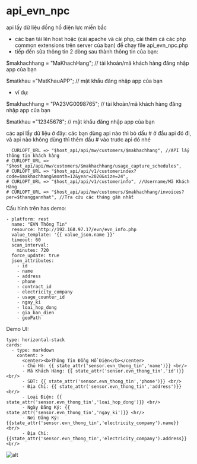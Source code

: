 # api_evn_npc
api lấy dữ liệu đồng hồ điện lực miền bắc
- các bạn tải lên host hoặc (cài apache và cài php, cài thêm cả các php common extensions trên server của bạn) để chạy file api_evn_npc.php
- tiếp đến sửa thông tin 2 dòng sau thành thông tin của bạn:

$makhachhang = "MaKhachHang"; // tài khoản/mã khách hàng đăng nhập app của bạn

$matkhau ="MatKhauAPP";  // mật khẩu đăng nhập app của bạn
  - ví dụ:
  
$makhachhang = "PA23VG0098765"; // tài khoản/mã khách hàng đăng nhập app của bạn

$matkhau ="12345678";  // mật khẩu đăng nhập app của bạn

các api lấy dữ liệu ở đây:
các bạn dùng api nào thì bỏ dấu # ở đầu api đó đi, và api nào không dùng thì thêm dấu # vào trước api đó nhé

      CURLOPT_URL => "$host_api/api/mw/customers/$makhachhang", //API lấy thông tin khách hàng
    # CURLOPT_URL => "$host_api/api/mw/customers/$makhachhang/usage_capture_schedules",  
    # CURLOPT_URL => "$host_api/api/v1/customerindex?code=$makhachhang&month=12&year=2020&size=24",
    # CURLOPT_URL => "$host_api/api/v1/customerinfo", //Username/Mã Khách Hàng
    # CURLOPT_URL => "$host_api/api/mw/customers/$makhachhang/invoices?per=$thanggannhat", //Tra cứu các tháng gần nhất

Cấu hình trên has demo:

    - platform: rest  
      name: "EVN Thông Tin"
      resource: http://192.168.97.17/evn/evn_info.php
      value_template: '{{ value_json.name }}'
      timeout: 60
      scan_interval:
        minutes: 720
      force_update: true
      json_attributes:
        - id
        - name
        - address
        - phone
        - contract_id
        - electricity_company
        - usage_counter_id
        - ngay_ki
        - loai_hop_dong
        - gia_ban_dien
        - geoPath

Demo UI:

    type: horizontal-stack
    cards:
      - type: markdown
        content: >
          <center><b>Thông Tin Đồng Hồ Điện</b></center>
          - Chủ Hộ: {{ state_attr('sensor.evn_thong_tin','name')}} <br/>
          - Mã Khách Hàng: {{ state_attr('sensor.evn_thong_tin','id')}}<br/>
          - SĐT: {{ state_attr('sensor.evn_thong_tin','phone')}} <br/>
          - Địa Chỉ: {{ state_attr('sensor.evn_thong_tin','address')}} <br/>
          - Loại Điện: {{ state_attr('sensor.evn_thong_tin','loai_hop_dong')}} <br/>
          - Ngày Đăng Ký: {{ state_attr('sensor.evn_thong_tin','ngay_ki')}} <hr/>
          - Nơi Đăng Ký: {{state_attr('sensor.evn_thong_tin','electricity_company').name}} <br/>
          - Địa Chỉ: {{state_attr('sensor.evn_thong_tin','electricity_company').address}} <br/>

![alt](https://scontent.fhan5-4.fna.fbcdn.net/v/t1.0-9/138864451_2555047104797135_485514673109896812_n.jpg?_nc_cat=104&ccb=3&_nc_sid=dbeb18&_nc_ohc=rXHQoxmXPQYAX_4DQLU&_nc_ht=scontent.fhan5-4.fna&oh=0470668f55a4dd53909f1400295221de&oe=6055C1F9)

